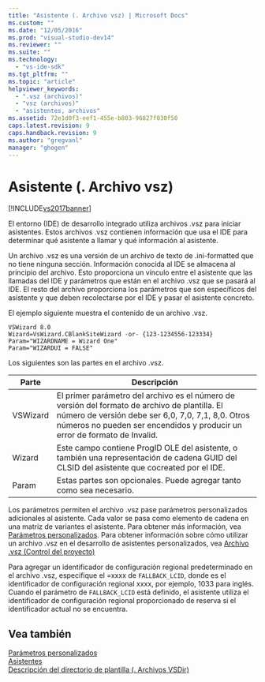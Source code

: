 ```yaml
---
title: "Asistente (. Archivo vsz) | Microsoft Docs"
ms.custom: ""
ms.date: "12/05/2016"
ms.prod: "visual-studio-dev14"
ms.reviewer: ""
ms.suite: ""
ms.technology: 
  - "vs-ide-sdk"
ms.tgt_pltfrm: ""
ms.topic: "article"
helpviewer_keywords: 
  - ".vsz (archivos)"
  - "vsz (archivos)"
  - "asistentes, archivos"
ms.assetid: 72e1d0f3-eef1-455e-b803-96827f030f50
caps.latest.revision: 9
caps.handback.revision: 9
ms.author: "gregvanl"
manager: "ghogen"
---
```

# Asistente (. Archivo vsz)
[!INCLUDE[vs2017banner](../../code-quality/includes/vs2017banner.md)]

El entorno \(IDE\) de desarrollo integrado utiliza archivos .vsz para iniciar asistentes.  Estos archivos .vsz contienen información que usa el IDE para determinar qué asistente a llamar y qué información al asistente.  
  
 Un archivo .vsz es una versión de un archivo de texto de .ini\-formatted que no tiene ninguna sección.  Información conocida al IDE se almacena al principio del archivo.  Esto proporciona un vínculo entre el asistente que las llamadas del IDE y parámetros que están en el archivo .vsz que se pasará al IDE.  El resto del archivo proporciona los parámetros que son específicos del asistente y que deben recolectarse por el IDE y pasar el asistente concreto.  
  
 El ejemplo siguiente muestra el contenido de un archivo .vsz.  
  
```  
VSWizard 8.0  
Wizard=VsWizard.CBlankSiteWizard -or- {123-1234556-123334}  
Param="WIZARDNAME = Wizard One"  
Param="WIZARDUI = FALSE"  
```  
  
 Los siguientes son las partes en el archivo .vsz.  
  
|Parte|Descripción|  
|-----------|-----------------|  
|VSWizard|El primer parámetro del archivo es el número de versión del formato de archivo de plantilla.  El número de versión debe ser 6,0, 7,0, 7,1, 8,0.  Otros números no pueden ser encendidos y producir un error de formato de Invalid.|  
|Wizard|Este campo contiene ProgID OLE del asistente, o también una representación de cadena GUID del CLSID del asistente que cocreated por el IDE.|  
|Param|Estas partes son opcionales.  Puede agregar tanto como sea necesario.|  
  
 Los parámetros permiten el archivo .vsz pase parámetros personalizados adicionales al asistente.  Cada valor se pasa como elemento de cadena en una matriz de variantes el asistente.  Para obtener más información, vea [Parámetros personalizados](../../extensibility/internals/custom-parameters.md).  Para obtener información sobre cómo utilizar un archivo .vsz en el desarrollo de asistentes personalizados, vea [Archivo .vsz \(Control del proyecto\)](/visual-cpp/ide/dot-vsz-file-project-control)  
  
 Para agregar un identificador de configuración regional predeterminado en el archivo .vsz, especifique el \=xxxx de `FALLBACK_LCID`, donde es el identificador de configuración regional xxxx, por ejemplo, 1033 para inglés.  Cuando el parámetro de `FALLBACK_LCID` está definido, el asistente utiliza el identificador de configuración regional proporcionado de reserva si el identificador actual no se encuentra.  
  
## Vea también  
 [Parámetros personalizados](../../extensibility/internals/custom-parameters.md)   
 [Asistentes](../../extensibility/internals/wizards.md)   
 [Descripción del directorio de plantilla \(. Archivos VSDir\)](../../extensibility/internals/template-directory-description-dot-vsdir-files.md)